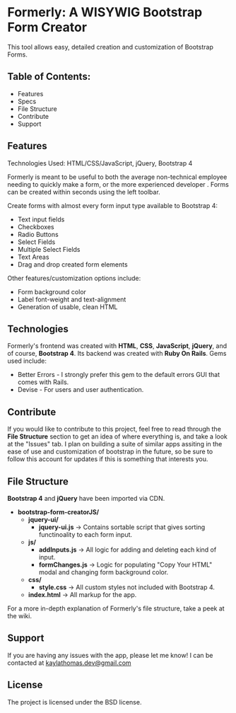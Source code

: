 # Formerly: A WISYWIG Bootstrap Form Creator
This tool allows easy, detailed creation and customization of Bootstrap Forms.

Table of Contents:
------------------
- Features
- Specs
- File Structure
- Contribute
- Support

Features
--------
Technologies Used: HTML/CSS/JavaScript, jQuery, Bootstrap 4

Formerly is meant to be useful to both the average non-technical employee needing to quickly make a form, or the more experienced developer . Forms can be created within seconds using the left toolbar. 

Create forms with almost every form input type available to Bootstrap 4:
- Text input fields
- Checkboxes
- Radio Buttons
- Select Fields
- Multiple Select Fields
- Text Areas
- Drag and drop created form elements

Other features/customization options include:

- Form background color
- Label font-weight and text-alignment
- Generation of usable, clean HTML 

Technologies
------------

Formerly's frontend was created with **HTML**, **CSS**, **JavaScript**, **jQuery**, and of course, **Bootstrap 4**.
Its backend was created with **Ruby On Rails**. Gems used include:
 - Better Errors - I strongly prefer this gem to the default errors GUI that comes with Rails.
 - Devise - For users and user authentication.

Contribute
----------

If you would like to contribute to this project, feel free to read through the **File Structure** section to get an idea of where everything is, and take a look at the "Issues" tab. I plan on building a suite of similar apps assiting in the ease of use and customization of bootstrap in the future, so be sure to follow this account for updates if this is something that interests you.

File Structure
--------------

**Bootstrap 4** and **jQuery** have been imported via CDN.
  - **bootstrap-form-creatorJS/**
    - **jquery-ui/**
      - **jquery-ui.js** -> Contains sortable script that gives sorting functinoality to each form input.
    - **js/** 
      - **addInputs.js** -> All logic for adding and deleting each kind of input.
      - **formChanges.js** -> Logic for populating "Copy Your HTML" modal and changing form background color.
    - **css/**
      - **style.css** -> All custom styles not included with Bootstrap 4.
    - **index.html** -> All markup for the app.
    
 For a more in-depth explanation of Formerly's file structure, take a peek at the wiki.

Support
-------

If you are having any issues with the app, please let me know!
I can be contacted at kaylathomas.dev@gmail.com

License
-------

The project is licensed under the BSD license.
